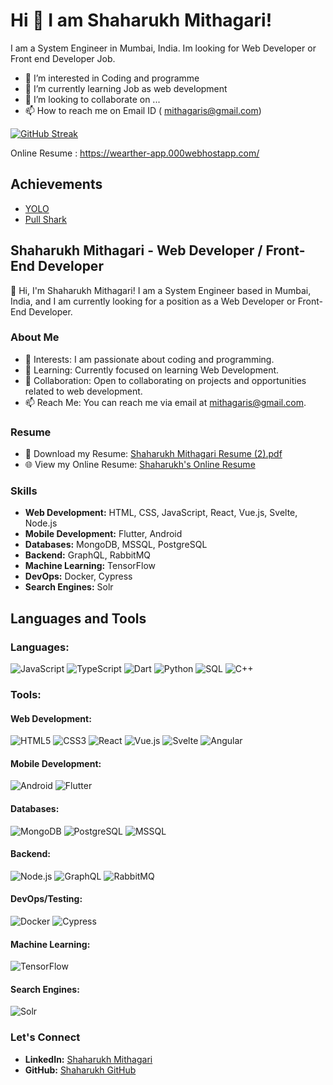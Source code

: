 <h1>Hi 👋 I am Shaharukh Mithagari!</h1>
<p> I am a System Engineer in Mumbai, India. Im looking for Web Developer or Front end Developer Job.

- 👀 I’m interested in Coding and programme
- 🌱 I’m currently learning Job as web development
- 💞️ I’m looking to collaborate on ...
- 📫 How to reach me on Email ID ( mithagaris@gmail.com)</p>

[![GitHub Streak](https://streak-stats.demolab.com?user=imsharukh1994&theme=dark)](https://git.io/streak-stats)

Online Resume : https://wearther-app.000webhostapp.com/

## Achievements
- [YOLO](https://github.com/users/imsharukh1994/achievements/yolo)
- [Pull Shark](https://github.com/users/imsharukh1994/achievements/pull-shark)

## Shaharukh Mithagari - Web Developer / Front-End Developer
👋 Hi, I'm Shaharukh Mithagari!
I am a System Engineer based in Mumbai, India, and I am currently looking for a position as a Web Developer or Front-End Developer.

### About Me
- 👀 Interests: I am passionate about coding and programming.
- 🌱 Learning: Currently focused on learning Web Development.
- 💞️ Collaboration: Open to collaborating on projects and opportunities related to web development.
- 📫 Reach Me: You can reach me via email at mithagaris@gmail.com.

### Resume
- 📄 Download my Resume: [Shaharukh Mithagari Resume (2).pdf](https://github.com/imsharukh1994/imsharukh1994/files/7815985/Shaharukh.Mithagari.Resume.2.pdf)
- 🌐 View my Online Resume: [Shaharukh's Online Resume](https://wearther-app.000webhostapp.com/)

### Skills
- **Web Development:** HTML, CSS, JavaScript, React, Vue.js, Svelte, Node.js
- **Mobile Development:** Flutter, Android
- **Databases:** MongoDB, MSSQL, PostgreSQL
- **Backend:** GraphQL, RabbitMQ
- **Machine Learning:** TensorFlow
- **DevOps:** Docker, Cypress
- **Search Engines:** Solr

## Languages and Tools

### Languages:
![JavaScript](https://img.shields.io/badge/JavaScript-20232F?style=for-the-badge&logo=javascript&logoColor=F7DF1E)
![TypeScript](https://img.shields.io/badge/TypeScript-3178C6?style=for-the-badge&logo=typescript&logoColor=white)
![Dart](https://img.shields.io/badge/Dart-0175C2?style=for-the-badge&logo=dart&logoColor=white)
![Python](https://img.shields.io/badge/Python-3776AB?style=for-the-badge&logo=python&logoColor=white)
![SQL](https://img.shields.io/badge/SQL-003B57?style=for-the-badge&logo=sqlite&logoColor=white)
![C++](https://img.shields.io/badge/C%2B%2B-00599C?style=for-the-badge&logo=cplusplus&logoColor=white)

### Tools:

#### Web Development:
![HTML5](https://img.shields.io/badge/HTML5-E34F26?style=for-the-badge&logo=html5&logoColor=white)
![CSS3](https://img.shields.io/badge/CSS3-1572B6?style=for-the-badge&logo=css3&logoColor=white)
![React](https://img.shields.io/badge/React-61DAFB?style=for-the-badge&logo=react&logoColor=black)
![Vue.js](https://img.shields.io/badge/Vue.js-4FC08D?style=for-the-badge&logo=vue.js&logoColor=white)
![Svelte](https://img.shields.io/badge/Svelte-FF3E00?style=for-the-badge&logo=svelte&logoColor=white)
![Angular](https://img.shields.io/badge/Angular-DD0031?style=for-the-badge&logo=angular&logoColor=white)

#### Mobile Development:
![Android](https://img.shields.io/badge/Android-3DDC84?style=for-the-badge&logo=android&logoColor=white)
![Flutter](https://img.shields.io/badge/Flutter-02569B?style=for-the-badge&logo=flutter&logoColor=white)

#### Databases:
![MongoDB](https://img.shields.io/badge/MongoDB-47A248?style=for-the-badge&logo=mongodb&logoColor=white)
![PostgreSQL](https://img.shields.io/badge/PostgreSQL-336791?style=for-the-badge&logo=postgresql&logoColor=white)
![MSSQL](https://img.shields.io/badge/Microsoft_SQL_Server-CC2927?style=for-the-badge&logo=microsoft-sql-server&logoColor=white)

#### Backend:
![Node.js](https://img.shields.io/badge/Node.js-339933?style=for-the-badge&logo=node.js&logoColor=white)
![GraphQL](https://img.shields.io/badge/GraphQL-E10098?style=for-the-badge&logo=graphql&logoColor=white)
![RabbitMQ](https://img.shields.io/badge/RabbitMQ-FF6600?style=for-the-badge&logo=rabbitmq&logoColor=white)

#### DevOps/Testing:
![Docker](https://img.shields.io/badge/Docker-2496ED?style=for-the-badge&logo=docker&logoColor=white)
![Cypress](https://img.shields.io/badge/Cypress-17202C?style=for-the-badge&logo=cypress&logoColor=white)

#### Machine Learning:
![TensorFlow](https://img.shields.io/badge/TensorFlow-FF6F00?style=for-the-badge&logo=tensorflow&logoColor=white)

#### Search Engines:
![Solr](https://img.shields.io/badge/Solr-ED8B00?style=for-the-badge&logo=apache-solr&logoColor=white)


### Let's Connect
- **LinkedIn:** [Shaharukh Mithagari](https://www.linkedin.com/in/shaharukh-mithagari)
- **GitHub:** [Shaharukh GitHub](https://github.com/imsharukh1994)

<!---
imsharukh1994/imsharukh1994 is a ✨ special ✨ repository because its `README.md` (this file) appears on your GitHub profile.
You can click the Preview link to take a look at your changes.
--->
